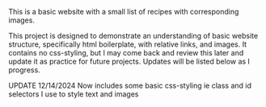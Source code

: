 This is a basic website with a small list of recipes with corresponding images.

This project is designed to demonstrate an understanding of basic website structure, specifically html boilerplate, with relative links, and images. It contains no css-styling, but I may come back and review this later and update it as practice for future projects. Updates will be listed below as I progress.

UPDATE 12/14/2024
Now includes some basic css-styling ie class and id selectors I use to style text and images
